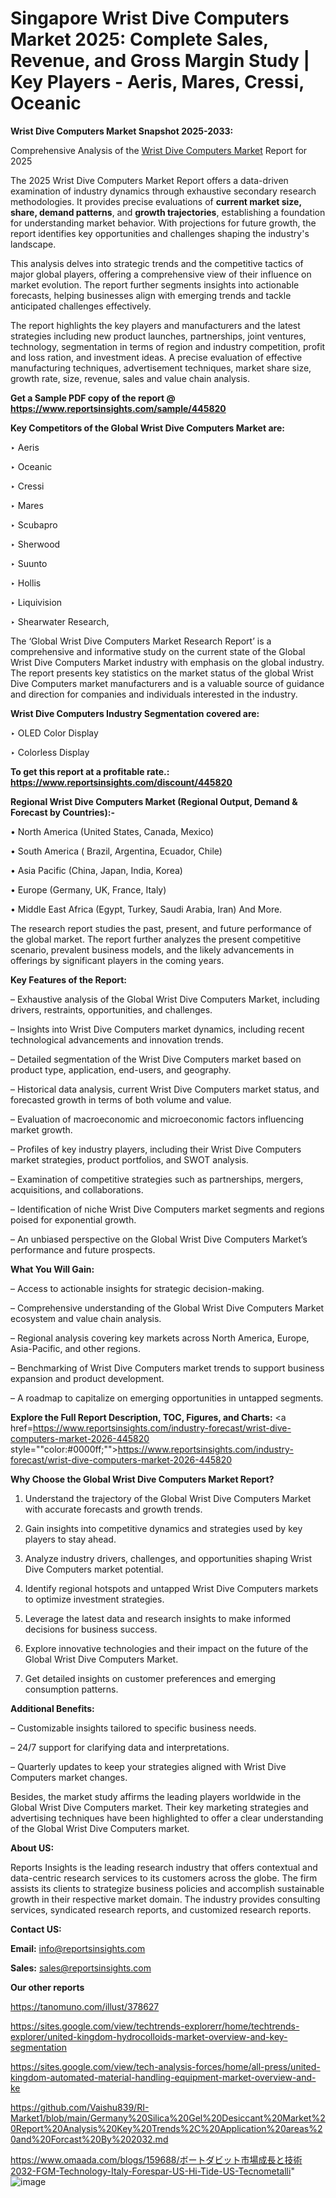 # Singapore Wrist Dive Computers Market 2025: Complete Sales, Revenue, and Gross Margin Study | Key Players - Aeris, Mares, Cressi, Oceanic

<strong>Wrist Dive Computers Market Snapshot 2025-2033:</strong>

Comprehensive Analysis of the <a href=https://www.reportsinsights.com/sample/445820>Wrist Dive Computers Market</a> Report for 2025

The 2025 Wrist Dive Computers Market Report offers a data-driven examination of industry dynamics through exhaustive secondary research methodologies. It provides precise evaluations of <strong>current market size, share, demand patterns</strong>, and <strong>growth trajectories</strong>, establishing a foundation for understanding market behavior. With projections for future growth, the report identifies key opportunities and challenges shaping the industry's landscape.

This analysis delves into strategic trends and the competitive tactics of major global players, offering a comprehensive view of their influence on market evolution. The report further segments insights into actionable forecasts, helping businesses align with emerging trends and tackle anticipated challenges effectively.

The report highlights the key players and manufacturers and the latest strategies including new product launches, partnerships, joint ventures, technology, segmentation in terms of region and industry competition, profit and loss ration, and investment ideas. A precise evaluation of effective manufacturing techniques, advertisement techniques, market share size, growth rate, size, revenue, sales and value chain analysis.

<strong>Get a Sample PDF copy of the report @ <a href=https://www.reportsinsights.com/sample/445820 style=color:#0000ff;>https://www.reportsinsights.com/sample/445820</a></strong>

<strong>Key Competitors of the Global Wrist Dive Computers Market are:</strong>

‣ Aeris

‣ Oceanic

‣ Cressi

‣ Mares

‣ Scubapro

‣ Sherwood

‣ Suunto

‣ Hollis

‣ Liquivision

‣ Shearwater Research,

The ‘Global Wrist Dive Computers Market Research Report’ is a comprehensive and informative study on the current state of the Global Wrist Dive Computers Market industry with emphasis on the global industry. The report presents key statistics on the market status of the global Wrist Dive Computers market manufacturers and is a valuable source of guidance and direction for companies and individuals interested in the industry.

<strong>Wrist Dive Computers Industry Segmentation covered are:</strong>

‣ OLED Color Display 

‣ Colorless Display

<strong>To get this report at a profitable rate.: <a href=https://www.reportsinsights.com/discount/445820 style=color:#0000ff;>https://www.reportsinsights.com/discount/445820</a></strong>

<strong>Regional Wrist Dive Computers Market (Regional Output, Demand &amp; Forecast by Countries):-</strong>

• North America (United States, Canada, Mexico)

• South America ( Brazil, Argentina, Ecuador, Chile)

• Asia Pacific (China, Japan, India, Korea)

• Europe (Germany, UK, France, Italy)

• Middle East Africa (Egypt, Turkey, Saudi Arabia, Iran) And More.

The research report studies the past, present, and future performance of the global market. The report further analyzes the present competitive scenario, prevalent business models, and the likely advancements in offerings by significant players in the coming years.

<strong>Key Features of the Report:</strong>

– Exhaustive analysis of the Global Wrist Dive Computers Market, including drivers, restraints, opportunities, and challenges.

– Insights into Wrist Dive Computers market dynamics, including recent technological advancements and innovation trends.

– Detailed segmentation of the Wrist Dive Computers market based on product type, application, end-users, and geography.

– Historical data analysis, current Wrist Dive Computers market status, and forecasted growth in terms of both volume and value.

– Evaluation of macroeconomic and microeconomic factors influencing market growth.

– Profiles of key industry players, including their Wrist Dive Computers market strategies, product portfolios, and SWOT analysis.

– Examination of competitive strategies such as partnerships, mergers, acquisitions, and collaborations.

– Identification of niche Wrist Dive Computers market segments and regions poised for exponential growth.

– An unbiased perspective on the Global Wrist Dive Computers Market’s performance and future prospects.

<strong>What You Will Gain:</strong>

– Access to actionable insights for strategic decision-making.

– Comprehensive understanding of the Global Wrist Dive Computers Market ecosystem and value chain analysis.

– Regional analysis covering key markets across North America, Europe, Asia-Pacific, and other regions.

– Benchmarking of Wrist Dive Computers market trends to support business expansion and product development.

– A roadmap to capitalize on emerging opportunities in untapped segments.

<strong>Explore the Full Report Description, TOC, Figures, and Charts:</strong>
<a href=https://www.reportsinsights.com/industry-forecast/wrist-dive-computers-market-2026-445820 style=""color:#0000ff;"">https://www.reportsinsights.com/industry-forecast/wrist-dive-computers-market-2026-445820</a>

<strong>Why Choose the Global Wrist Dive Computers Market Report?</strong>

1. Understand the trajectory of the Global Wrist Dive Computers Market with accurate forecasts and growth trends.

2. Gain insights into competitive dynamics and strategies used by key players to stay ahead.

3. Analyze industry drivers, challenges, and opportunities shaping Wrist Dive Computers market potential.

4. Identify regional hotspots and untapped Wrist Dive Computers markets to optimize investment strategies.

5. Leverage the latest data and research insights to make informed decisions for business success.

6. Explore innovative technologies and their impact on the future of the Global Wrist Dive Computers Market.

7. Get detailed insights on customer preferences and emerging consumption patterns.

<strong>Additional Benefits:</strong>

– Customizable insights tailored to specific business needs.

– 24/7 support for clarifying data and interpretations.

– Quarterly updates to keep your strategies aligned with Wrist Dive Computers market changes.

Besides, the market study affirms the leading players worldwide in the Global Wrist Dive Computers market. Their key marketing strategies and advertising techniques have been highlighted to offer a clear understanding of the Global Wrist Dive Computers market.

<strong><strong>About US</strong>:</strong>

Reports Insights is the leading research industry that offers contextual and data-centric research services to its customers across the globe. The firm assists its clients to strategize business policies and accomplish sustainable growth in their respective market domain. The industry provides consulting services, syndicated research reports, and customized research reports.

<strong>Contact US:</strong>

<p class=><b>Email:</b> <a href=mailto:info@reportsinsights.com>info@reportsinsights.com</a></p>
<p class=><b>Sales:</b> <a href=mailto:sales@reportsinsights.com>sales@reportsinsights.com</a></p>

<strong>Our other reports</strong>

<a href=https://tanomuno.com/illust/378627>https://tanomuno.com/illust/378627</a>

<a href=https://sites.google.com/view/techtrends-explorerr/home/techtrends-explorer/united-kingdom-hydrocolloids-market-overview-and-key-segmentation>https://sites.google.com/view/techtrends-explorerr/home/techtrends-explorer/united-kingdom-hydrocolloids-market-overview-and-key-segmentation</a>

<a href=https://sites.google.com/view/tech-analysis-forces/home/all-press/united-kingdom-automated-material-handling-equipment-market-overview-and-ke>https://sites.google.com/view/tech-analysis-forces/home/all-press/united-kingdom-automated-material-handling-equipment-market-overview-and-ke</a>

<a href=https://github.com/Vaishu839/RI-Market1/blob/main/Germany%20Silica%20Gel%20Desiccant%20Market%20Report%20Analysis%20Key%20Trends%2C%20Application%20areas%20and%20Forcast%20By%202032.md>https://github.com/Vaishu839/RI-Market1/blob/main/Germany%20Silica%20Gel%20Desiccant%20Market%20Report%20Analysis%20Key%20Trends%2C%20Application%20areas%20and%20Forcast%20By%202032.md</a>

<a href=https://www.omaada.com/blogs/159688/ボートダビット市場成長と技術2032-FGM-Technology-Italy-Forespar-US-Hi-Tide-US-Tecnometalli>https://www.omaada.com/blogs/159688/ボートダビット市場成長と技術2032-FGM-Technology-Italy-Forespar-US-Hi-Tide-US-Tecnometalli</a>"
![image](https://github.com/user-attachments/assets/5adb1f0a-e83e-4bca-9de0-9ccac27d1f18)
